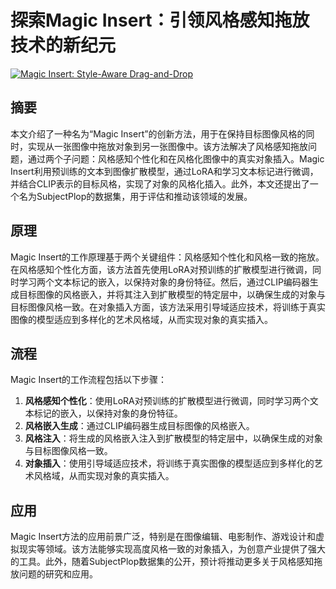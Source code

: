 # 探索Magic Insert：引领风格感知拖放技术的新纪元

[![Magic Insert: Style-Aware Drag-and-Drop](https://arxiv-research-1301205113.cos.ap-guangzhou.myqcloud.com/images/2407.02489v1.pdf_0.jpg)](https://arxiv.org/abs/2407.02489v1)

## 摘要

本文介绍了一种名为“Magic Insert”的创新方法，用于在保持目标图像风格的同时，实现从一张图像中拖放对象到另一张图像中。该方法解决了风格感知拖放问题，通过两个子问题：风格感知个性化和在风格化图像中的真实对象插入。Magic Insert利用预训练的文本到图像扩散模型，通过LoRA和学习文本标记进行微调，并结合CLIP表示的目标风格，实现了对象的风格化插入。此外，本文还提出了一个名为SubjectPlop的数据集，用于评估和推动该领域的发展。

## 原理

Magic Insert的工作原理基于两个关键组件：风格感知个性化和风格一致的拖放。在风格感知个性化方面，该方法首先使用LoRA对预训练的扩散模型进行微调，同时学习两个文本标记的嵌入，以保持对象的身份特征。然后，通过CLIP编码器生成目标图像的风格嵌入，并将其注入到扩散模型的特定层中，以确保生成的对象与目标图像风格一致。在对象插入方面，该方法采用引导域适应技术，将训练于真实图像的模型适应到多样化的艺术风格域，从而实现对象的真实插入。

## 流程

Magic Insert的工作流程包括以下步骤：
1. **风格感知个性化**：使用LoRA对预训练的扩散模型进行微调，同时学习两个文本标记的嵌入，以保持对象的身份特征。
2. **风格嵌入生成**：通过CLIP编码器生成目标图像的风格嵌入。
3. **风格注入**：将生成的风格嵌入注入到扩散模型的特定层中，以确保生成的对象与目标图像风格一致。
4. **对象插入**：使用引导域适应技术，将训练于真实图像的模型适应到多样化的艺术风格域，从而实现对象的真实插入。

## 应用

Magic Insert方法的应用前景广泛，特别是在图像编辑、电影制作、游戏设计和虚拟现实等领域。该方法能够实现高度风格一致的对象插入，为创意产业提供了强大的工具。此外，随着SubjectPlop数据集的公开，预计将推动更多关于风格感知拖放问题的研究和应用。

